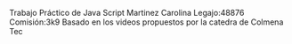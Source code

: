 Trabajo Práctico de Java Script
Martinez Carolina
Legajo:48876
Comisión:3k9
Basado en los videos propuestos por la catedra de Colmena Tec
